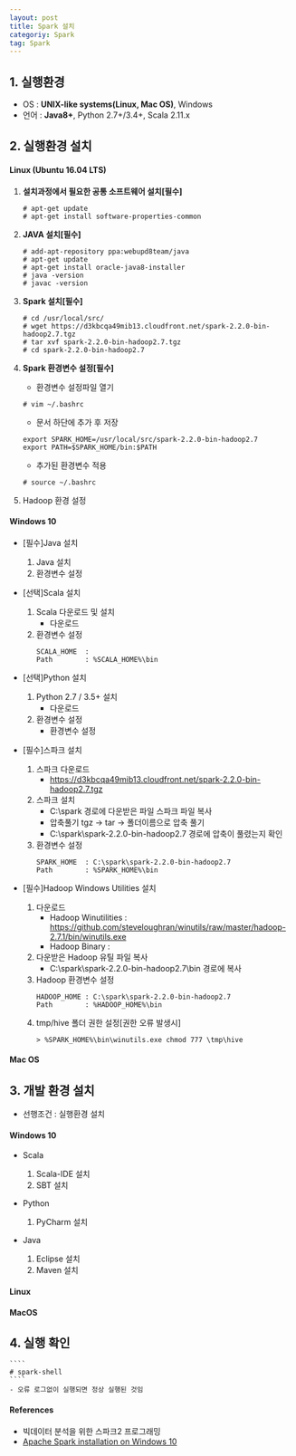 ```yaml
---
layout: post
title: Spark 설치
categoriy: Spark
tag: Spark
---
```


## 1. 실행환경
- OS : **UNIX-like systems(Linux, Mac OS)**, Windows
- 언어 : **Java8+**, Python 2.7+/3.4+, Scala 2.11.x

## 2. 실행환경 설치
#### Linux (Ubuntu 16.04 LTS)
1. **설치과정에서 필요한 공통 소프트웨어 설치[필수]**
    ````
    # apt-get update
    # apt-get install software-properties-common
    ````

2. **JAVA 설치[필수]**
    ````
    # add-apt-repository ppa:webupd8team/java
    # apt-get update
    # apt-get install oracle-java8-installer
    # java -version
    # javac -version
    ````

3. **Spark 설치[필수]**
    ````
    # cd /usr/local/src/
    # wget https://d3kbcqa49mib13.cloudfront.net/spark-2.2.0-bin-hadoop2.7.tgz
    # tar xvf spark-2.2.0-bin-hadoop2.7.tgz
    # cd spark-2.2.0-bin-hadoop2.7
    ````

4. **Spark 환경변수 설정[필수]**
    - 환경변수 설정파일 열기
    ````
    # vim ~/.bashrc
    ````
    - 문서 하단에 추가 후 저장
    ````
    export SPARK_HOME=/usr/local/src/spark-2.2.0-bin-hadoop2.7
    export PATH=$SPARK_HOME/bin:$PATH
    ````
    - 추가된 환경변수 적용
    ````
    # source ~/.bashrc
    ````

5. Hadoop 환경 설정


#### Windows 10
- [필수]Java 설치
    1. Java 설치
    2. 환경변수 설정

- [선택]Scala 설치
    1. Scala 다운로드 및 설치
        - 다운로드
    2. 환경변수 설정
        ````
        SCALA_HOME  :
        Path        : %SCALA_HOME%\bin
        ````

- [선택]Python 설치
    1. Python 2.7 / 3.5+ 설치
        - 다운로드
    2. 환경변수 설정
        - 환경변수 설정

- [필수]스파크 설치
    1. 스파크 다운로드
        - https://d3kbcqa49mib13.cloudfront.net/spark-2.2.0-bin-hadoop2.7.tgz
    2. 스파크 설치
        - C:\spark 경로에 다운받은 파일 스파크 파일 복사
        - 압축풀기 tgz -> tar -> 폴더이름으로 압축 풀기
        - C:\spark\spark-2.2.0-bin-hadoop2.7 경로에 압축이 풀렸는지 확인
    3. 환경변수 설정
        ````
        SPARK_HOME  : C:\spark\spark-2.2.0-bin-hadoop2.7
        Path        : %SPARK_HOME%\bin
        ````
- [필수]Hadoop Windows Utilities 설치
    1. 다운로드
        - Hadoop Winutilities   : https://github.com/steveloughran/winutils/raw/master/hadoop-2.7.1/bin/winutils.exe
        - Hadoop Binary         :
    2. 다운받은 Hadoop 유틸 파일 복사
        - C:\spark\spark-2.2.0-bin-hadoop2.7\bin 경로에 복사
    3. Hadoop 환경변수 설정
        ````
        HADOOP_HOME : C:\spark\spark-2.2.0-bin-hadoop2.7
        Path        : %HADOOP_HOME%\bin
        ````
    4. tmp/hive 폴더 권한 설정[권한 오류 발생시]
        ````
        > %SPARK_HOME%\bin\winutils.exe chmod 777 \tmp\hive
        ````

#### Mac OS

## 3. 개발 환경 설치
- 선행조건 : 실행환경 설치

#### Windows 10
- Scala
    1. Scala-IDE 설치
    2. SBT 설치

- Python
    1. PyCharm 설치

- Java
    1. Eclipse 설치
    2. Maven 설치

#### Linux

#### MacOS

## 4. 실행 확인
    ````
    # spark-shell
    ````
    - 오류 로그없이 실행되면 정상 실행된 것임

#### References
- 빅데이터 분석을 위한 스파크2 프로그래밍
- [Apache Spark installation on Windows 10](https://hernandezpaul.wordpress.com/2016/01/24/apache-spark-installation-on-windows-10/)
